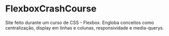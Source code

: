 # FlexboxCrashCourse
 Site feito durante um curso de CSS - Flexbox. Engloba conceitos como centralização, display em linhas e colunas, responsividade e media-querys.
